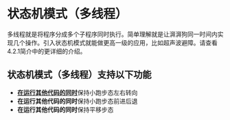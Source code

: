 # 状态机模式（多线程）

   多线程就是将程序分成多个子程序同时执行。简单理解就是让湃湃狗同一时间内实现几个操作。引入状态机模式就能做更高一级的应用，比如超声波避障。请查看4.2.1简介中的更详细的介绍。



## 状态机模式（多线程）支持以下功能

- <u>**在运行其他代码的同时**</u>保持小跑步态左右转向
- **在运行其他代码的同时**保持小跑步态前进后退
- **在运行其他代码的同时**保持平移步态


